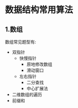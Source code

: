 # 数据结构常用算法

## 1.数组

数组常见题型有:

- 双指针
  - 快慢指针
    - 原地修改数组
    - 滑动窗口
  - 左右指针
    - 二分查找
    - 中心扩展法
- 二维数组的遍历
- 前缀和

